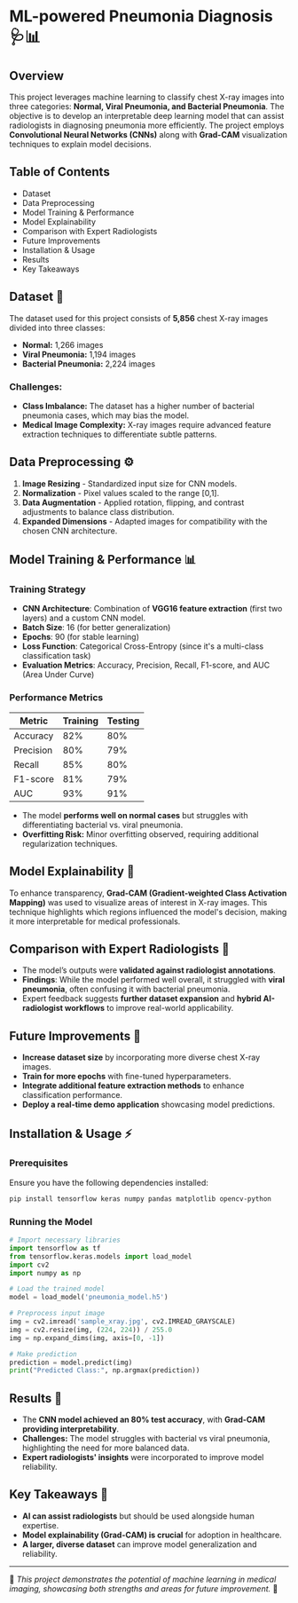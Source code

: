 # ML-powered Pneumonia Diagnosis 🩺📊

## Overview
This project leverages machine learning to classify chest X-ray images into three categories: **Normal, Viral Pneumonia, and Bacterial Pneumonia**. The objective is to develop an interpretable deep learning model that can assist radiologists in diagnosing pneumonia more efficiently. The project employs **Convolutional Neural Networks (CNNs)** along with **Grad-CAM** visualization techniques to explain model decisions.

## Table of Contents
- Dataset
- Data Preprocessing
- Model Training & Performance
- Model Explainability
- Comparison with Expert Radiologists
- Future Improvements
- Installation & Usage
- Results
- Key Takeaways

## Dataset 📂
The dataset used for this project consists of **5,856** chest X-ray images divided into three classes:
- **Normal:** 1,266 images
- **Viral Pneumonia:** 1,194 images
- **Bacterial Pneumonia:** 2,224 images

### Challenges:
- **Class Imbalance:** The dataset has a higher number of bacterial pneumonia cases, which may bias the model.
- **Medical Image Complexity:** X-ray images require advanced feature extraction techniques to differentiate subtle patterns.

## Data Preprocessing ⚙️
1. **Image Resizing** - Standardized input size for CNN models.
2. **Normalization** - Pixel values scaled to the range [0,1].
3. **Data Augmentation** - Applied rotation, flipping, and contrast adjustments to balance class distribution.
4. **Expanded Dimensions** - Adapted images for compatibility with the chosen CNN architecture.

## Model Training & Performance 📊
### Training Strategy
- **CNN Architecture**: Combination of **VGG16 feature extraction** (first two layers) and a custom CNN model.
- **Batch Size**: 16 (for better generalization)
- **Epochs**: 90 (for stable learning)
- **Loss Function**: Categorical Cross-Entropy (since it's a multi-class classification task)
- **Evaluation Metrics**: Accuracy, Precision, Recall, F1-score, and AUC (Area Under Curve)

### Performance Metrics
| Metric | Training | Testing |
|--------|---------|---------|
| Accuracy | 82% | 80% |
| Precision | 80% | 79% |
| Recall | 85% | 80% |
| F1-score | 81% | 79% |
| AUC | 93% | 91% |

- The model **performs well on normal cases** but struggles with differentiating bacterial vs. viral pneumonia.
- **Overfitting Risk:** Minor overfitting observed, requiring additional regularization techniques.

## Model Explainability 🧐
To enhance transparency, **Grad-CAM (Gradient-weighted Class Activation Mapping)** was used to visualize areas of interest in X-ray images. This technique highlights which regions influenced the model's decision, making it more interpretable for medical professionals.

## Comparison with Expert Radiologists 🏥
- The model’s outputs were **validated against radiologist annotations**.
- **Findings**: While the model performed well overall, it struggled with **viral pneumonia**, often confusing it with bacterial pneumonia.
- Expert feedback suggests **further dataset expansion** and **hybrid AI-radiologist workflows** to improve real-world applicability.

## Future Improvements 🚀
- **Increase dataset size** by incorporating more diverse chest X-ray images.
- **Train for more epochs** with fine-tuned hyperparameters.
- **Integrate additional feature extraction methods** to enhance classification performance.
- **Deploy a real-time demo application** showcasing model predictions.

## Installation & Usage ⚡
### Prerequisites
Ensure you have the following dependencies installed:
```bash
pip install tensorflow keras numpy pandas matplotlib opencv-python
```

### Running the Model
```python
# Import necessary libraries
import tensorflow as tf
from tensorflow.keras.models import load_model
import cv2
import numpy as np

# Load the trained model
model = load_model('pneumonia_model.h5')

# Preprocess input image
img = cv2.imread('sample_xray.jpg', cv2.IMREAD_GRAYSCALE)
img = cv2.resize(img, (224, 224)) / 255.0
img = np.expand_dims(img, axis=[0, -1])

# Make prediction
prediction = model.predict(img)
print("Predicted Class:", np.argmax(prediction))
```

## Results 📌
- The **CNN model achieved an 80% test accuracy**, with **Grad-CAM providing interpretability**.
- **Challenges:** The model struggles with bacterial vs viral pneumonia, highlighting the need for more balanced data.
- **Expert radiologists' insights** were incorporated to improve model reliability.

## Key Takeaways 🎯
- **AI can assist radiologists** but should be used alongside human expertise.
- **Model explainability (Grad-CAM) is crucial** for adoption in healthcare.
- **A larger, diverse dataset** can improve model generalization and reliability.

---
🔬 *This project demonstrates the potential of machine learning in medical imaging, showcasing both strengths and areas for future improvement.* 🚀
